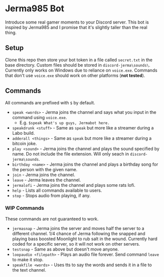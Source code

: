 # Jerma985 Bot
Introduce some real gamer moments to your Discord server. This bot is inspired by Jerma985 and I promise that it's slightly taller than the real thing.

## Setup
Clone this repo then store your bot token in a file called `secret.txt` in the base directory. Custom files should be stored in `discord-jerma\sounds\`. Currently only works on Windows due to reliance on `voice.exe`. Commands that don't use `voice.exe` should work on other platforms (**not tested**).

## Commands
All commands are prefixed with `$` by default.

* `speak <words>` - Jerma joins the channel and says what you input in the command using `voice.exe`.
  * E.g. `$speak What's up guys, Jermabot here.`
* `speakdrunk <stuff>` - Same as `speak` but more like a streamer during a Labo build.
* `adderall <things>` - Same as `speak` but more like a streamer during a bitcoin joke.
* `play <sound>` - Jerma joins the channel and plays the sound specified by name. Do not include the file extension. Will only seach in `discord-jerma\sounds`.
* `birthday <name>` - Jerma joins the channel and plays a birthday song for the person with the given name.
* `join` - Jerma joins the channel.
* `leave` - Jerma leaves the channel.
* `jermalofi` - Jerma joins the channel and plays some rats lofi.
* `help` - Lists all commands available to users.
* `stop` - Stops audio from playing, if any.


### WIP Commands
These commands are not guaranteed to work.

* `jermasnap` - Jerma joins the server and moves half the server to a different channel. 1/4 chance of Jerma following the snapped and playing bass boosted Moonlight to rub salt in the wound. Currently hard coded for a specific server, so it will not work on other servers.
* `testsnap` - Same as above but doesn't move anyone.
* `loopaudio <filepath>` - Plays an audio file forever. Send command `leave` to make it stop.
* `speakfile <words>` - Uses tts to say the words and sends it in a file to the text channel.
